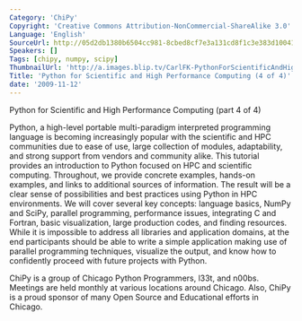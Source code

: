 ```yaml
---
Category: 'ChiPy'
Copyright: 'Creative Commons Attribution-NonCommercial-ShareAlike 3.0'
Language: 'English'
SourceUrl: http://05d2db1380b6504cc981-8cbed8cf7e3a131cd8f1c3e383d10041.r93.cf2.rackcdn.com/chipy/583_python-for-scientific-and-high-performance-computing-4-of-4.flv
Speakers: []
Tags: [chipy, numpy, scipy]
ThumbnailUrl: 'http://a.images.blip.tv/CarlFK-PythonForScientificAndHighPerformanceComputing4Of4887.png'
Title: 'Python for Scientific and High Performance Computing (4 of 4)'
date: '2009-11-12'
---
```

Python for Scientific and High Performance Computing (part 4 of 4)

  
Python, a high-level portable multi-paradigm interpreted programming language
is becoming increasingly popular with the scientific and HPC communities due
to ease of use, large collection of modules, adaptability, and strong support
from vendors and community alike. This tutorial provides an introduction to
Python focused on HPC and scientific computing. Throughout, we provide
concrete examples, hands-on examples, and links to additional sources of
information. The result will be a clear sense of possibilities and best
practices using Python in HPC environments. We will cover several key
concepts: language basics, NumPy and SciPy, parallel programming, performance
issues, integrating C and Fortran, basic visualization, large production
codes, and finding resources. While it is impossible to address all libraries
and application domains, at the end participants should be able to write a
simple application making use of parallel programming techniques, visualize
the output, and know how to confidently proceed with future projects with
Python.

  
ChiPy is a group of Chicago Python Programmers, l33t, and n00bs. Meetings are
held monthly at various locations around Chicago. Also, ChiPy is a proud
sponsor of many Open Source and Educational efforts in Chicago.

